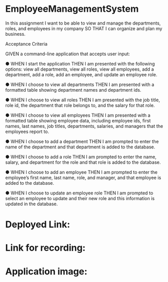 # EmployeeManagementSystem

In this assignment I want to be able to view and manage the departments, roles, and employees in my company
SO THAT I can organize and plan my business.

Acceptance Criteria

GIVEN a command-line application that accepts user input:

● WHEN I start the application THEN I am presented with the following options: view all departments, view all roles, view all employees, add a department, add a role, add an employee, and update an employee role.

● WHEN I choose to view all departments THEN I am presented with a formatted table showing department names and department ids.

● WHEN I choose to view all roles THEN I am presented with the job title, role id, the department that role belongs to, and the salary for that role.

● WHEN I choose to view all employees THEN I am presented with a formatted table showing employee data, including employee ids, first names, last names, job titles, departments, salaries, and managers that the employees report to.

● WHEN I choose to add a department THEN I am prompted to enter the name of the department and that department is added to the database.

● WHEN I choose to add a role THEN I am prompted to enter the name, salary, and department for the role and that role is added to the database.

● WHEN I choose to add an employee THEN I am prompted to enter the employee’s first name, last name, role, and manager, and that employee is added to the database.

● WHEN I choose to update an employee role THEN I am prompted to select an employee to update and their new role and this information is updated in the database.

# Deployed Link:

# Link for recording: 

# Application image: